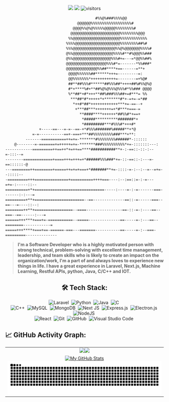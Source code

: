 <p align="center">
    <a href="https://github.com/harsh-agr79"><img src="https://img.shields.io/github/stars/harsh-agr79"></a>
    <a href="https://github.com/harsh-agr79/harsh-agr79/network/members"><img src="https://img.shields.io/github/forks/harsh-agr79/harsh-agr79.svg?color=blue&logo=github"></a>
    <img src="https://visitor-badge.laobi.icu/badge?page_id=harsh-agr79.harsh-agr79" alt="visitors"/>
</p>

```
                                        #%%@%###%%%%@@
                                @@@@@@%%%%%%%%%%%%%%%%%%#
                              @@@@%%@%@%%%%%@@@@@%%%%%%%%#
                             @@@@@@@@@@@@@@@@@@@@@@%%%%%%%%@@@
                            %%@@@@@@@@@@@@@@@@@@@@@%%%%%%%%%%%%
                           %%%%@@@@@@@@@@@@@@@@@@@@%%%%%%%%##%#
                           %%%@@@@@@@@@@@@@@@@@@@%%@%@@@@@@@%%%%#
                           @%%@@@@@@@@@@@@@@@@@@%%%%#**#%@@@%%###
                           @%%@@@@@@@@@@@@@@@@@%%%#+=---=*@@%%##%
                           @@@@@@@@@@@@@@@@@@%%%#*=-------*%%###*
                           @@@@@@@@@@@@@@%%##****+==------=**+
                            @@@@%%%%%%##******+++=---------=:
                            @@%%%%%%%*+++++++++++=--------=+%@#
                            ##**##%%%#******##%%%##*++++##%#%%@%@
                            #*+****%#+**##%@%@%%%@%%%#*%%### @@@@
                            %**##*+#*+++**##%###%%%##+=#***= %%
                             ***##*#*+++++*+*******#*+-=+=-=*##
                              *++#*##*++++++++++++***+=-==--+
                               +***##***+++++++=+*#***+===-=
                                 **####****++++++*##%%#*+==+
                                  *#####**********#######*+
                                  *#########***#%%%#*+++#*
               +-----==---=-=--==-+*#%%%#######%#####**+*@
            =-=-----------==+-===+***##%%%%%%%%%###***+**:
         -------===========++=+=-*******#%%%%%%%%######*-::::::
    @--------=-=======+=+++++=+=-*******###%%%%%%%%%%*+=-:::::::---:
------------=========++==++*+=++==****###########**+-:-==::-::-:--=-:::--=
--------=============+====+++=+++=+*######%%%###*+=-::-==::-:---=-==::::::-@
---========++========+=====++=+=+===+*#######**+=-::::-=-:--:--=--=+=--:::::--
-=========+++===============+==========++++===----:--:==::=-:-=---=+=-:-----::--
==========+*+===============================-----:----=-:-=-------===-------:-:---=
=========+**+======================--==--------------==::-=------===--==---=----::--:
========++**+=================--====----------------==-::-=-:----==--===--==------:---=
======+++***+===+=-===========--=====--------------==-----=-:---==--========------------=
=====+++****+===+==-======-===---=======-----------==-----=-:--===-=========--------------
```

> <b>I'm a Software Developer who is a highly motivated person with strong technical, problem-solving with excellent time management, leadership, and team skills who is likely to create an impact on the organization/work, I'm a part of and always loves to experience new things in life. I have a great experience in Laravel, Next.js, Machine Learning, Restful APIs, python, Java, C/C++ and IOT.</b>
<div align="center">

## 🛠️ Tech Stack:


![Laravel](https://img.shields.io/badge/laravel-%23FF2D20.svg?style=for-the-badge&logo=laravel&logoColor=white)&nbsp;
![Python](https://img.shields.io/badge/python-3670A0?style=for-the-badge&logo=python&logoColor=ffdd54)&nbsp;
![Java](https://img.shields.io/badge/java-%23ED8B00.svg?style=for-the-badge&logo=openjdk&logoColor=white)&nbsp;
![C](https://img.shields.io/badge/c-%2300599C.svg?style=for-the-badge&logo=c&logoColor=white)&nbsp;\
![C++](https://img.shields.io/badge/c++-%2300599C.svg?style=for-the-badge&logo=c%2B%2B&logoColor=white)&nbsp;
![MySQL](https://img.shields.io/badge/mysql-4479A1.svg?style=for-the-badge&logo=mysql&logoColor=white)&nbsp;
![MongoDB](https://img.shields.io/badge/MongoDB-%234ea94b.svg?style=for-the-badge&logo=mongodb&logoColor=white)&nbsp;
![Next JS](https://img.shields.io/badge/Next-black?style=for-the-badge&logo=next.js&logoColor=white)&nbsp;
![Express.js](https://img.shields.io/badge/express.js-%23404d59.svg?style=for-the-badge&logo=express&logoColor=%2361DAFB)&nbsp;
![Electron.js](https://img.shields.io/badge/Electron-191970?style=for-the-badge&logo=Electron&logoColor=white)&nbsp;
![NodeJS](https://img.shields.io/badge/node.js-6DA55F?style=for-the-badge&logo=node.js&logoColor=white)&nbsp;\
![React](https://img.shields.io/badge/react-%2320232a.svg?style=for-the-badge&logo=react&logoColor=%2361DAFB)&nbsp;
![Git](https://img.shields.io/badge/git-%23F05033.svg?style=for-the-badge&logo=git&logoColor=white)&nbsp;
![GitHub](https://img.shields.io/badge/github-%23121011.svg?style=for-the-badge&logo=github&logoColor=white)&nbsp;
![Visual Studio Code](https://img.shields.io/badge/Visual%20Studio%20Code-0078d7.svg?style=for-the-badge&logo=visual-studio-code&logoColor=white)&nbsp;

</div>

## 📈 GitHub Activity Graph:

<table>
    <tr>
        <td align="center"><a href="https://github.com/harsh-agr79#gh-light-mode-only"><img src="https://github-readme-streak-stats.herokuapp.com/?user=harsh-agr79&theme=default"/></a><a href="https://github.com/harsh-agr79#gh-dark-mode-only"><img src="https://github-readme-streak-stats.herokuapp.com/?user=harsh-agr79&theme=tokyonight"/></a></td>
    </tr>
    <tr>
        <td colspan="2" align="center"><a href="https://github.com/harsh-agr79#gh-light-mode-only"><img src="https://raw.githubusercontent.com/harsh-agr79/harsh-agr79/output/github-contribution-grid-snake-default.svg#gh-light-mode-only" alt="My GitHub Stats"/></a><a href="https://github.com/harsh-agr79#gh-dark-mode-only"><img src="https://raw.githubusercontent.com/harsh-agr79/harsh-agr79/output/github-contribution-grid-snake-dark.svg#gh-dark-mode-only" alt="My GitHub Stats"/></a></td>
    </tr>
</table>
